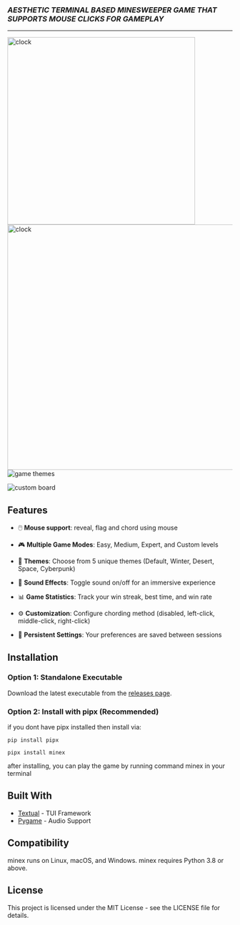 ### ***AESTHETIC TERMINAL BASED MINESWEEPER GAME THAT SUPPORTS MOUSE CLICKS FOR GAMEPLAY***
---

<img align="left" width="420" alt="clock" src="https://github.com/user-attachments/assets/8e4d1f2f-e2b3-49b2-ae9f-a5793dcc65de" />
<img align="right" width="550" alt="clock" src="https://github.com/user-attachments/assets/23e32b19-6b88-4b9c-a223-6707dddbb9fb" />

&nbsp;

&nbsp;

![game themes](https://github.com/user-attachments/assets/3c507a68-b6a9-493a-ae23-a3b722338aa5)

![custom board](https://github.com/user-attachments/assets/e22c2180-216a-4d1b-9555-a157ce28b5e5)

## Features
- 🖱️ **Mouse support**: reveal, flag and chord using mouse
- 🎮 **Multiple Game Modes**: Easy, Medium, Expert, and Custom levels
- 🎨 **Themes**: Choose from 5 unique themes (Default, Winter, Desert, Space, Cyberpunk)
- 🎵 **Sound Effects**: Toggle sound on/off for an immersive experience

- 📊 **Game Statistics**: Track your win streak, best time, and win rate
- ⚙️ **Customization**: Configure chording method (disabled, left-click, middle-click, right-click)
- 💾 **Persistent Settings**: Your preferences are saved between sessions

## Installation

### Option 1: Standalone Executable

Download the latest executable from the [releases page](https://github.com/your-username/minesweeper-tui/releases).

### Option 2: Install with pipx (Recommended)

if you dont have pipx installed then install via: 

```console
pip install pipx
```

```console
pipx install minex
```
after installing, you can play the game by running command minex in your terminal

## Built With
- [Textual](https://textual.textualize.io/) - TUI Framework
- [Pygame](https://www.pygame.org/) - Audio Support

## Compatibility

minex runs on Linux, macOS, and Windows. minex requires Python 3.8 or above.

## License

This project is licensed under the MIT License - see the LICENSE file for details.
